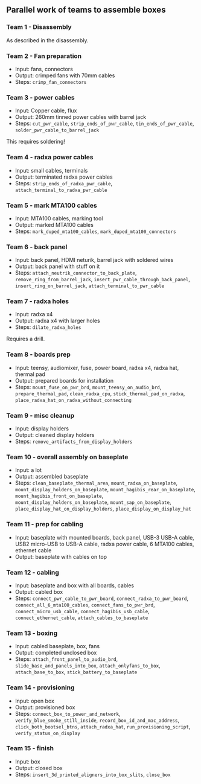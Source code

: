 ## Parallel work of teams to assemble boxes

### Team 1 - Disassembly

As described in the disassembly.

### Team 2 - Fan preparation

- Input: fans, connectors
- Output: crimped fans with 70mm cables
- Steps: `crimp_fan_connectors`

### Team 3 - power cables

- Input: Copper cable, flux
- Output: 260mm tinned power cables with barrel jack
- Steps: `cut_pwr_cable`, `strip_ends_of_pwr_cable`, `tin_ends_of_pwr_cable`, `solder_pwr_cable_to_barrel_jack`
 
This requires soldering!

### Team 4 - radxa power cables

- Input: small cables, terminals
- Output: terminated radxa power cables
- Steps: `strip_ends_of_radxa_pwr_cable`, `attach_terminal_to_radxa_pwr_cable`

### Team 5 - mark MTA100 cables

- Input: MTA100 cables, marking tool
- Output: marked MTA100 cables
- Steps: `mark_duped_mta100_cables`, `mark_duped_mta100_connectors`

### Team 6 - back panel

- Input: back panel, HDMI neturik, barrel jack with soldered wires
- Output: back panel with stuff on it
- Steps: `attach_neutrik_connector_to_back_plate`, `remove_ring_from_barrel_jack`, `insert_pwr_cable_through_back_panel`, `insert_ring_on_barrel_jack`, `attach_terminal_to_pwr_cable`

### Team 7 - radxa holes

- Input: radxa x4
- Output: radxa x4 with larger holes
- Steps: `dilate_radxa_holes`

Requires a drill.

### Team 8 - boards prep

- Input: teensy, audiomixer, fuse, power board, radxa x4, radxa hat, thermal pad
- Output: prepared boards for installation
- Steps: `mount_fuse_on_pwr_brd`, `mount_teensy_on_audio_brd`, `prepare_thermal_pad`, `clean_radxa_cpu`, `stick_thermal_pad_on_radxa`, `place_radxa_hat_on_radxa_without_connecting`

### Team 9 - misc cleanup

- Input: display holders
- Output: cleaned display holders
- Steps: `remove_artifacts_from_display_holders`

### Team 10 - overall assembly on baseplate

- Input: a lot
- Output: assembled baseplate
- Steps: `clean_baseplate_thermal_area`, `mount_radxa_on_baseplate`, `mount_display_holders_on_baseplate`, `mount_hagibis_rear_on_baseplate`, `mount_hagibis_front_on_baseplate`, `mount_display_holders_on_baseplate`, `mount_sap_on_baseplate`, `place_display_hat_on_display_holders`, `place_display_on_display_hat`

### Team 11 - prep for cabling

- Input: baseplate with mounted boards, back panel, USB-3 USB-A cable, USB2 micro-USB to USB-A cable, radxa power cable, 6 MTA100 cables, ethernet cable
- Output: baseplate with cables on top

### Team 12 - cabling

- Input: baseplate and box with all boards, cables
- Output: cabled box
- Steps: `connect_pwr_cable_to_pwr_board`, `connect_radxa_to_pwr_board`, `connect_all_6_mta100_cables`, `connect_fans_to_pwr_brd`, `connect_micro_usb_cable`, `connect_hagibis_usb_cable`, `connect_ethernet_cable`, `attach_cables_to_baseplate`

### Team 13 - boxing

- Input: cabled baseplate, box, fans
- Output: completed unclosed box
- Steps: `attach_front_panel_to_audio_brd`, `slide_base_and_panels_into_box`, `attach_onlyfans_to_box`, `attach_base_to_box`, `stick_battery_to_baseplate`

### Team 14 - provisioning

- Input: open box
- Output: provisioned box
- Steps: `connect_box_to_power_and_network`, `verify_blue_smoke_still_inside`, `record_box_id_and_mac_address`, `click_both_bootsel_btns`, `attach_radxa_hat`, `run_provisioning_script`, `verify_status_on_display`

### Team 15 - finish

- Input: box
- Output: closed box
- Steps: `insert_3d_printed_aligners_into_box_slits`, `close_box`

